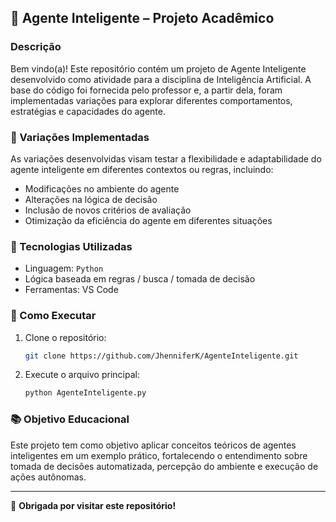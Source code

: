 ## 🧠 Agente Inteligente – Projeto Acadêmico

### Descrição

Bem vindo(a)! Este repositório contém um projeto de Agente Inteligente desenvolvido como atividade para a disciplina de Inteligência Artificial. A base do código foi fornecida pelo professor e, a partir dela, foram implementadas variações para explorar diferentes comportamentos, estratégias e capacidades do agente.

### 🔄 Variações Implementadas

As variações desenvolvidas visam testar a flexibilidade e adaptabilidade do agente inteligente em diferentes contextos ou regras, incluindo:

* Modificações no ambiente do agente
* Alterações na lógica de decisão
* Inclusão de novos critérios de avaliação
* Otimização da eficiência do agente em diferentes situações

### 🚀 Tecnologias Utilizadas

* Linguagem: `Python`
* Lógica baseada em regras / busca / tomada de decisão
* Ferramentas: VS Code

### 📁 Como Executar

1. Clone o repositório:

   ```bash
   git clone https://github.com/JhenniferK/AgenteInteligente.git
   ```
   
2. Execute o arquivo principal:

   ```bash
   python AgenteInteligente.py
   ```

### 📚 Objetivo Educacional

Este projeto tem como objetivo aplicar conceitos teóricos de agentes inteligentes em um exemplo prático, fortalecendo o entendimento sobre tomada de decisões automatizada, percepção do ambiente e execução de ações autônomas.

---

🖤 **Obrigada por visitar este repositório!**
